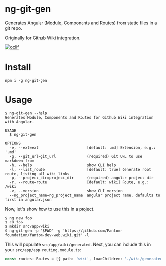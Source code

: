 ng-git-gen
==================

Generates Angular (Module, Components and Routes) from static files in a git repo.

Originally for Github Wiki integration.

[![oclif](https://img.shields.io/badge/cli-oclif-brightgreen.svg)](https://oclif.io)

# Install

    npm i -g ng-git-gen

# Usage

    $ ng-git-gen --help
    Generates Module, Components and Routes for Github Wiki integration with Angular.
    
    USAGE
      $ ng-git-gen
    
    OPTIONS
      -e, --ext=ext                      [default: .md] Extension, e.g.: '.md'
      -g, --git_url=git_url              (required) Git URL to use markdown from
      -h, --help                         show CLI help
      -l, --list_route                   [default: true] Generate root route, listing all wiki links
      -p, --project_dir=project_dir      (required) angular project dir
      -r, --route=route                  [default: wiki] Route, e.g.: /wiki
      -v, --version                      show CLI version
      --ng_project_name=ng_project_name  angular project name, defaults to first in angular.json

Now, let's show how to use this in a project.

    $ ng new foo
    $ cd foo
    $ mkdir src/app/wiki
    $ ng-git-gen -p "$PWD" -g 'https://github.com/Fantom-foundation/fantom-dev-web.wiki.git' -l

This will populate `src/app/wiki/generated`. Next, you can include this in your `src/app/app-routing.module.ts`:

```typescript
const routes: Routes = [{ path: 'wiki', loadChildren: './wiki/generated/generated.module#GeneratedModule' }];
```
